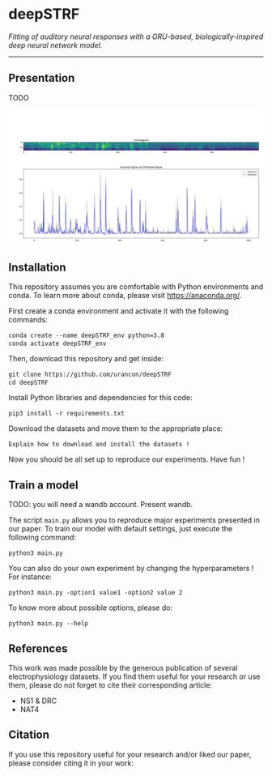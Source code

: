 # deepSTRF
*Fitting of auditory neural responses with a GRU-based, biologically-inspired deep neural network model.*
____

## Presentation

TODO

![placeholder.png](docs/homepage_illustration.png)

## Installation

This repository assumes you are comfortable with Python environments and conda. To learn more about conda, please visit
https://anaconda.org/.

First create a conda environment and activate it with the following commands:
```shell
conda create --name deepSTRF_env python=3.8
conda activate deepSTRF_env
```

Then, download this repository and get inside:
```shell
git clone https://github.com/urancon/deepSTRF
cd deepSTRF
```

Install Python libraries and dependencies for this code:
```shell
pip3 install -r requirements.txt
```

Download the datasets and move them to the appropriate place:
```shell
Explain how to download and install the datasets ! 
```

Now you should be all set up to reproduce our experiments. Have fun !


## Train a model

TODO: you will need a wandb account. Present wandb.

The script `main.py` allows you to reproduce major experiments presented in our paper. To train our model with default 
settings, just execute the following command:
```shell
python3 main.py
```

You can also do your own experiment by changing the hyperparameters ! For instance:
```shell
python3 main.py -option1 value1 -option2 value 2
```

To know more about possible options, please do:
```shell
python3 main.py --help
```

## References

This work was made possible by the generous publication of several electrophysiology datasets. If you find them useful
for your research or use them, please do not forget to cite their corresponding article:
* NS1 & DRC
* NAT4


## Citation

If you use this repository useful for your research and/or liked our paper, please consider citing it in your work:
```text




```